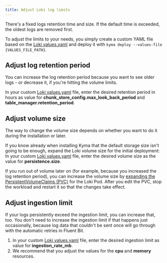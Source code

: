 ```yaml
---
title: Adjust Loki log limits
---
```


There's a fixed logs retention time and size. If the default time is exceeded, the oldest logs are removed first.

To adjust the limits to your needs, you simply create a custom YAML file based on the [Loki values.yaml](https://github.com/kyma-project/kyma/blob/main/resources/logging/charts/loki/values.yaml) and deploy it with `kyma deploy --values-file {VALUES_FILE_PATH}`.

## Adjust log retention period

You can increase the log retention period because you want to see older logs - or decrease it, if you're hitting the volume limits.

In your custom [Loki values.yaml](https://github.com/kyma-project/kyma/blob/main/resources/logging/charts/loki/values.yaml) file, enter the desired retention period in hours as value for **chunk_store_config.max_look_back_period** and **table_manager.retention_period**.

## Adjust volume size

The way to change the volume size depends on whether you want to do it during the installation or later.

If you know already when installing Kyma that the default storage size isn't going to be enough, expand the Loki volume size for the initial deployment:
In your custom [Loki values.yaml](https://github.com/kyma-project/kyma/blob/main/resources/logging/charts/loki/values.yaml) file, enter the desired volume size as the value for **persistence.size**.

If you run out of volume later on (for example, because you increased the log retention period), you can increase the volume size by [expanding the PersistentVolumeClaims (PVC)](https://kubernetes.io/docs/concepts/storage/persistent-volumes/#expanding-persistent-volumes-claims) for the Loki Pod.
After you edit the PVC, stop the workload and restart it so that the changes take effect.

## Adjust ingestion limit

If your logs persistently exceed the ingestion limit, you can increase that, too.
You don't need to increase the ingestion limit if that happens just occasionally, because log data that couldn't be sent once will go through with the automatic retries in Fluent Bit.

1. In your custom [Loki values.yaml](https://github.com/kyma-project/kyma/blob/main/resources/logging/charts/loki/values.yaml) file, enter the desired ingestion limit as value for **ingestion_rate_mb**.
1. We recommend that you adjust the values for the **cpu** and **memory** resources.
